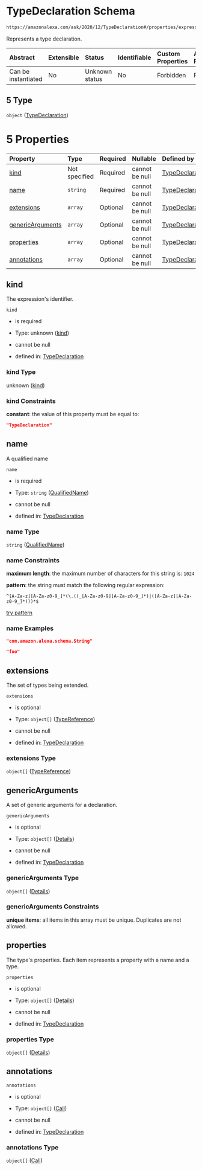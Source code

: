 # TypeDeclaration Schema

```txt
https://amazonalexa.com/ask/2020/12/TypeDeclaration#/properties/expressions/items/oneOf/5
```

Represents a type declaration.

| Abstract            | Extensible | Status         | Identifiable | Custom Properties | Additional Properties | Access Restrictions | Defined In                                                       |
| :------------------ | :--------- | :------------- | :----------- | :---------------- | :-------------------- | :------------------ | :--------------------------------------------------------------- |
| Can be instantiated | No         | Unknown status | No           | Forbidden         | Forbidden             | none                | [Module.json*](../../schemas/Module.json "open original schema") |

## 5 Type

`object` ([TypeDeclaration](module-properties-expressions-items-oneof-typedeclaration.md))

# 5 Properties

| Property                              | Type          | Required | Nullable       | Defined by                                                                                                                                                                    |
| :------------------------------------ | :------------ | :------- | :------------- | :---------------------------------------------------------------------------------------------------------------------------------------------------------------------------- |
| [kind](#kind)                         | Not specified | Required | cannot be null | [TypeDeclaration](typedeclaration-properties-kind.md "https://amazonalexa.com/ask/2020/12/TypeDeclaration#/properties/kind")                                                  |
| [name](#name)                         | `string`      | Required | cannot be null | [TypeDeclaration](actiondeclaration-properties-qualifiedname.md "https://amazonalexa.com/ask/2020/12/QualifiedName#/properties/name")                                         |
| [extensions](#extensions)             | `array`       | Optional | cannot be null | [TypeDeclaration](typedeclaration-properties-extensions.md "https://amazonalexa.com/ask/2020/12/TypeDeclaration#/properties/extensions")                                      |
| [genericArguments](#genericarguments) | `array`       | Optional | cannot be null | [TypeDeclaration](actiondeclaration-properties-genericargumentsdeclaration.md "https://amazonalexa.com/ask/2020/12/GenericArgumentsDeclaration#/properties/genericArguments") |
| [properties](#properties)             | `array`       | Optional | cannot be null | [TypeDeclaration](typedeclaration-properties-properties.md "https://amazonalexa.com/ask/2020/12/TypeDeclaration#/properties/properties")                                      |
| [annotations](#annotations)           | `array`       | Optional | cannot be null | [TypeDeclaration](typedeclaration-properties-annotations.md "https://amazonalexa.com/ask/2020/12/TypeDeclaration#/properties/annotations")                                    |

## kind

The expression's identifier.

`kind`

*   is required

*   Type: unknown ([kind](typedeclaration-properties-kind.md))

*   cannot be null

*   defined in: [TypeDeclaration](typedeclaration-properties-kind.md "https://amazonalexa.com/ask/2020/12/TypeDeclaration#/properties/kind")

### kind Type

unknown ([kind](typedeclaration-properties-kind.md))

### kind Constraints

**constant**: the value of this property must be equal to:

```json
"TypeDeclaration"
```

## name

A qualified name

`name`

*   is required

*   Type: `string` ([QualifiedName](actiondeclaration-properties-qualifiedname.md))

*   cannot be null

*   defined in: [TypeDeclaration](actiondeclaration-properties-qualifiedname.md "https://amazonalexa.com/ask/2020/12/QualifiedName#/properties/name")

### name Type

`string` ([QualifiedName](actiondeclaration-properties-qualifiedname.md))

### name Constraints

**maximum length**: the maximum number of characters for this string is: `1024`

**pattern**: the string must match the following regular expression: 

```regexp
^[A-Za-z][A-Za-z0-9_]*(\.((_[A-Za-z0-9][A-Za-z0-9_]*)|([A-Za-z][A-Za-z0-9_]*)))*$
```

[try pattern](https://regexr.com/?expression=%5E%5BA-Za-z%5D%5BA-Za-z0-9\_%5D\*\(%5C.\(\(\_%5BA-Za-z0-9%5D%5BA-Za-z0-9\_%5D\*\)%7C\(%5BA-Za-z%5D%5BA-Za-z0-9\_%5D\*\)\)\)\*%24 "try regular expression with regexr.com")

### name Examples

```json
"com.amazon.alexa.schema.String"
```

```json
"foo"
```

## extensions

The set of types being extended.

`extensions`

*   is optional

*   Type: `object[]` ([TypeReference](actiondeclaration-properties-typereference.md))

*   cannot be null

*   defined in: [TypeDeclaration](typedeclaration-properties-extensions.md "https://amazonalexa.com/ask/2020/12/TypeDeclaration#/properties/extensions")

### extensions Type

`object[]` ([TypeReference](actiondeclaration-properties-typereference.md))

## genericArguments

A set of generic arguments for a declaration.

`genericArguments`

*   is optional

*   Type: `object[]` ([Details](genericargumentsdeclaration-items.md))

*   cannot be null

*   defined in: [TypeDeclaration](actiondeclaration-properties-genericargumentsdeclaration.md "https://amazonalexa.com/ask/2020/12/GenericArgumentsDeclaration#/properties/genericArguments")

### genericArguments Type

`object[]` ([Details](genericargumentsdeclaration-items.md))

### genericArguments Constraints

**unique items**: all items in this array must be unique. Duplicates are not allowed.

## properties

The type's properties. Each item represents a property with a name and a type.

`properties`

*   is optional

*   Type: `object[]` ([Details](typedeclaration-properties-properties-items.md))

*   cannot be null

*   defined in: [TypeDeclaration](typedeclaration-properties-properties.md "https://amazonalexa.com/ask/2020/12/TypeDeclaration#/properties/properties")

### properties Type

`object[]` ([Details](typedeclaration-properties-properties-items.md))

## annotations



`annotations`

*   is optional

*   Type: `object[]` ([Call](actiondeclaration-properties-annotations-call.md))

*   cannot be null

*   defined in: [TypeDeclaration](typedeclaration-properties-annotations.md "https://amazonalexa.com/ask/2020/12/TypeDeclaration#/properties/annotations")

### annotations Type

`object[]` ([Call](actiondeclaration-properties-annotations-call.md))
